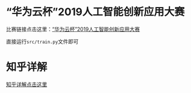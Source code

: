 # “华为云杯”2019人工智能创新应用大赛
比赛链接点击这里：[“华为云杯”2019人工智能创新应用大赛](https://competition.huaweicloud.com/information/1000021526/circumstances)


直接运行`src/train.py`文件即可

# 知乎详解

[知乎详解点击这里]()
